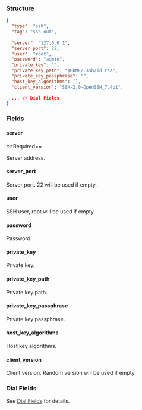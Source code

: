 ### Structure

```json
{
  "type": "ssh",
  "tag": "ssh-out",
  
  "server": "127.0.0.1",
  "server_port": 22,
  "user": "root",
  "password": "admin",
  "private_key": "",
  "private_key_path": "$HOME/.ssh/id_rsa",
  "private_key_passphrase": "",
  "host_key_algorithms": [],
  "client_version": "SSH-2.0-OpenSSH_7.4p1",

  ... // Dial Fields
}
```

### Fields

#### server

==Required==

Server address.

#### server_port

Server port. 22 will be used if empty.

#### user

SSH user, root will be used if empty.

#### password

Password.

#### private_key

Private key.

#### private_key_path

Private key path.

#### private_key_passphrase

Private key passphrase.

#### host_key_algorithms

Host key algorithms.

#### client_version

Client version. Random version will be used if empty.

### Dial Fields

See [Dial Fields](/configuration/shared/dial) for details.
